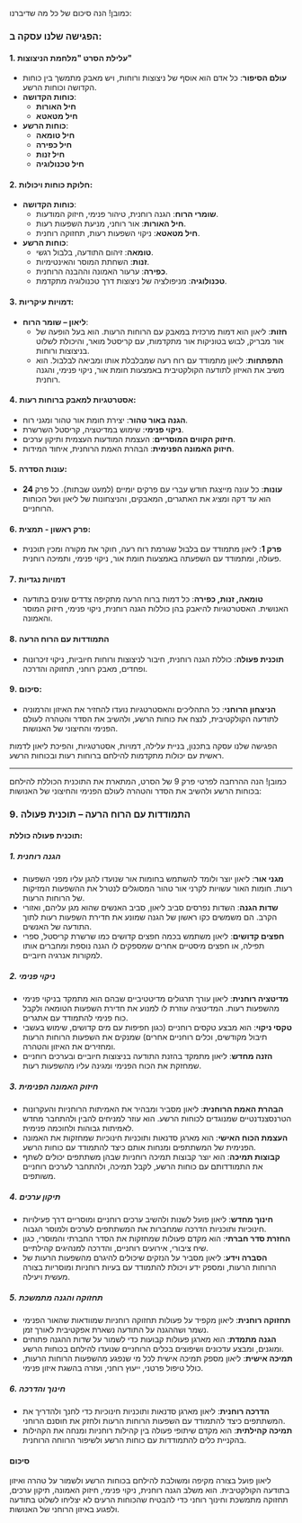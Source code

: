 כמובן! הנה סיכום של כל מה שדיברנו:

### **הפגישה שלנו עסקה ב:**

#### **1. עלילת הסרט "מלחמת הניצוצות"**

- **עולם הסיפור**: כל אדם הוא אוסף של ניצוצות ורוחות, ויש מאבק מתמשך בין כוחות הקדושה וכוחות הרשע.
- **כוחות הקדושה**:
  - **חיל האורות**
  - **חיל מטאטא**
- **כוחות הרשע**:
  - **חיל טומאה**
  - **חיל כפירה**
  - **חיל זנות**
  - **חיל טכנולוגיה**

#### **2. חלוקת כוחות ויכולות:**

- **כוחות הקדושה**:
  - **שומרי הרוח**: הגנה רוחנית, טיהור פנימי, חיזוק המודעות.
  - **חיל האורות**: אור רוחני, מניעת השפעות רעות.
  - **חיל מטאטא**: ניקוי השפעות רעות, תחזוקה רוחנית.
- **כוחות הרשע**:
  - **טומאה**: זיהום התודעה, בלבול רגשי.
  - **זנות**: השחתת המוסר והאינטימיות.
  - **כפירה**: ערעור האמונה וההבנה הרוחנית.
  - **טכנולוגיה**: מניפולציה של ניצוצות דרך טכנולוגיה מתקדמת.

#### **3. דמויות עיקריות:**

- **ליאון – שומר הרוח**:
  - **חזות**: ליאון הוא דמות מרכזית במאבק עם הרוחות הרעות. הוא בעל הופעה של אור מבריק, לבוש בטוניקות אור מתקדמות, עם קריסטל מואר, והיכולת לשלוט בניצוצות ורוחות.
  - **התפתחות**: ליאון מתמודד עם רוח רעה שמבלבלת אותו ומביאה לבלבול. הוא משיב את האיזון לתודעה הקולקטיבית באמצעות חומת אור, ניקוי פנימי, והגנה רוחנית.

#### **4. אסטרטגיות למאבק ברוחות רעות:**

- **הגנה באור טהור**: יצירת חומת אור טהור ומגני רוח.
- **ניקוי פנימי**: שימוש במדיטציה, קריסטל השרשרת.
- **חיזוק הקווים המוסריים**: העצמת המודעות העצמית ותיקון ערכים.
- **חיזוק האמונה הפנימית**: הבהרת האמת הרוחנית, איחוד המידות.

#### **5. עונות הסדרה:**

- **24 עונות**: כל עונה מייצגת חודש עברי עם פרקים יומיים (למעט שבתות). כל פרק הוא עד דקה ומציג את האתגרים, המאבקים, והניצחונות של ליאון ושל הכוחות הרוחניים.

#### **6. פרק ראשון - תמצית:**

- **פרק 1**: ליאון מתמודד עם בלבול שגורמת רוח רעה, חוקר את מקורה ומכין תוכנית פעולה, ומתמודד עם השפעתה באמצעות חומת אור, ניקוי פנימי, ותמיכה רוחנית.

#### **7. דמויות נגדיות**

- **טומאה, זנות, כפירה**: כל דמות ברוח הרעה מתקיפה צדדים שונים בתודעה האנושית. האסטרטגיות להיאבק בהן כוללות הגנה רוחנית, ניקוי פנימי, חיזוק המוסר והאמונה.

#### **8. התמודדות עם הרוח הרעה**

- **תוכנית פעולה**: כוללת הגנה רוחנית, חיבור לניצוצות ורוחות חיוביות, ניקוי זיכרונות ופחדים, מאבק רוחני, תחזוקה והדרכה.

#### **9. סיכום:**

- **הניצחון הרוחני**: כל התהליכים והאסטרטגיות נועדו להחזיר את האיזון והרמוניה לתודעה הקולקטיבית, לנצח את כוחות הרשע, ולהשיב את הסדר והטהרה לעולם הפנימי והחיצוני של האנושות.

הפגישה שלנו עסקה בתכנון, בניית עלילה, דמויות, אסטרטגיות, והפיכת ליאון לדמות ראשית עם יכולות מתקדמות להילחם ברוחות רעות ובכוחות הרשע.

---

כמובן! הנה ההרחבה לפרטי פרק 9 של הסרט, המתארת את התוכנית הכוללת להילחם בכוחות הרשע ולהשיב את הסדר והטהרה לעולם הפנימי והחיצוני של האנושות:

### **9. התמודדות עם הרוח הרעה – תוכנית פעולה**

#### **תוכנית פעולה כוללת:**

##### **1. הגנה רוחנית**

- **מגני אור**: ליאון יוצר ולומד להשתמש בחומות אור שנועדו להגן עליו מפני השפעות רעות. חומות האור עשויות לקרני אור טהור המסוגלים לנטרל את ההשפעות המזיקות של הרוחות הרעות.
- **שדות הגנה**: השדות נפרסים סביב ליאון, סביב האנשים שהוא מגן עליהם, ואזורי הקרב. הם משמשים כקו ראשון של הגנה שמונע את חדירת השפעות רעות לתוך התודעה של האנשים.
- **חפצים קדושים**: ליאון משתמש בכמה חפצים קדושים כמו שרשרת קריסטל, ספרי תפילה, או חפצים מיסטיים אחרים שמספקים לו הגנה נוספת ומחברים אותו למקורות אנרגיה חיוביים.

##### **2. ניקוי פנימי**

- **מדיטציה רוחנית**: ליאון עורך תרגולים מדיטטיביים שבהם הוא מתמקד בניקוי פנימי מהשפעות רעות. המדיטציה עוזרת לו למנוע את חדירת השפעות הטומאה ולקבל כוח פנימי להתמודד עם אתגרים.
- **טקסי ניקוי**: הוא מבצע טקסים רוחניים (כגון חפיפות עם מים קדושים, שימוש בעשבי תיבול מקודשים, וכלים רוחניים אחרים) שמנקים את השפעות הרוחות הרעות ומחזירים את האיזון והטהרה.
- **הזנה מחדש**: ליאון מתמקד בהזנת התודעה בניצוצות חיוביים ובערכים רוחניים שמחזקת את הכוח הפנימי ומגינה עליו מהשפעות רעות.

##### **3. חיזוק האמונה הפנימית**

- **הבהרת האמת הרוחנית**: ליאון מסביר ומבהיר את האמיתות הרוחניות והעקרונות הטרנסצנדנטיים שמנוגדים לכוחות הרשע. הוא עוזר למניחים להבין ולהתחבר מחדש לאמיתות גבוהות ולחוכמה פנימית.
- **העצמת הכוח האישי**: הוא מארגן סדנאות ותוכניות חינוכיות שמחזקות את האמונה הפנימית של המשתתפים ומנחות אותם כיצד להתמודד עם כוחות הרשע.
- **קבוצות תמיכה**: הוא יוצר קבוצות תמיכה רוחניות שבהן משתתפים יכולים לשתף את התמודדותם עם כוחות הרשע, לקבל תמיכה, ולהתחבר לערכים רוחניים משותפים.

##### **4. תיקון ערכים**

- **חינוך מחדש**: ליאון פועל לשנות ולהשיב ערכים רוחניים ומוסריים דרך פעילויות חינוכיות ותוכניות הדרכה שמחברות את המשתתפים לערכים ולמוסר הגבוה.
- **החזרת סדר חברתי**: הוא מקדם פעולות שמחזקות את הסדר החברתי והמוסרי, כגון שיח ציבורי, אירועים רוחניים, והדרכה למנהיגים קהילתיים.
- **הסברה וידע**: ליאון מסביר על הנזקים שיכולים להיגרם מהשפעות הרעות של הרוחות הרעות, ומספק ידע ויכולת להתמודד עם בעיות רוחניות ומוסריות בצורה מעשית ויעילה.

##### **5. תחזוקה והגנה מתמשכת**

- **תחזוקה רוחנית**: ליאון מקפיד על פעולות תחזוקה רוחניות שמוודאות שהאור הפנימי נשמר ושההגנה על התודעה נשארת אפקטיבית לאורך זמן.
- **הגנה מתמדת**: הוא מארגן פעולות קבועות כדי לשמור על שדות ההגנה פתוחים ומוגנים, ומבצע עדכונים ושיפוצים בכלים הרוחניים שנועדו להילחם בכוחות הרשע.
- **תמיכה אישית**: ליאון מספק תמיכה אישית לכל מי שנפגע מהשפעות הרוחות הרעות, כולל טיפול פרטני, ייעוץ רוחני, ועזרה בהשגת איזון פנימי.

##### **6. חינוך והדרכה**

- **הדרכה רוחנית**: ליאון מארגן סדנאות ותוכניות חינוכיות כדי לחנך ולהדריך את המשתתפים כיצד להתמודד עם השפעות הרוחות הרעות ולחזק את חוסנם הרוחני.
- **תמיכה קהילתית**: הוא מקדם שיתופי פעולה בין קהילות רוחניות ומנחה את הקהילות בהקניית כלים להתמודדות עם כוחות הרשע ולשיפור הרווחה הרוחנית.

#### **סיכום**

ליאון פועל בצורה מקיפה ומשולבת להילחם בכוחות הרשע ולשמור על טהרה ואיזון בתודעה הקולקטיבית. הוא משלב הגנה רוחנית, ניקוי פנימי, חיזוק האמונה, תיקון ערכים, תחזוקה מתמשכת וחינוך רוחני כדי להבטיח שהכוחות הרעים לא יצליחו לשלוט בתודעה ולפגוע באיזון הרוחני של האנושות.
